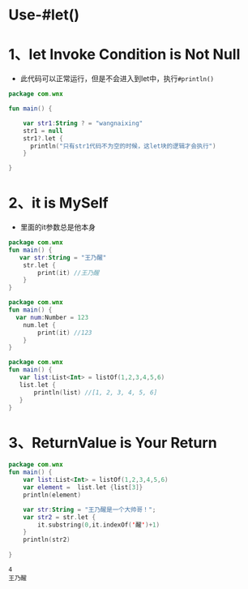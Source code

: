 # Use-#let()

#  1、let Invoke Condition is Not Null

- 此代码可以正常运行，但是不会进入到let中，执行`#println()`

```kotlin
package com.wnx

fun main() {

    var str1:String ? = "wangnaixing"
    str1 = null
    str1?.let {
      println("只有str1代码不为空的时候，这let块的逻辑才会执行")
    }

}
```

# 2、it is MySelf

- 里面的it参数总是他本身

```kotlin
package com.wnx
fun main() {
   var str:String = "王乃醒"
    str.let {
        print(it) //王乃醒
    }
}

```

```kotlin
package com.wnx
fun main() {
  var num:Number = 123
    num.let {
        print(it) //123
    }
}
```

```kotlin
package com.wnx
fun main() {
   var list:List<Int> = listOf(1,2,3,4,5,6)
   list.let {
       println(list) //[1, 2, 3, 4, 5, 6]
   }
}
```

# 3、ReturnValue is Your Return

```kotlin
package com.wnx
fun main() {
    var list:List<Int> = listOf(1,2,3,4,5,6)
    var element =  list.let {list[3]}
    println(element)

    var str:String = "王乃醒是一个大帅哥！";
    var str2 = str.let {
        it.substring(0,it.indexOf('醒')+1)
    }
    println(str2)
    
}
```

```shell
4
王乃醒
```

